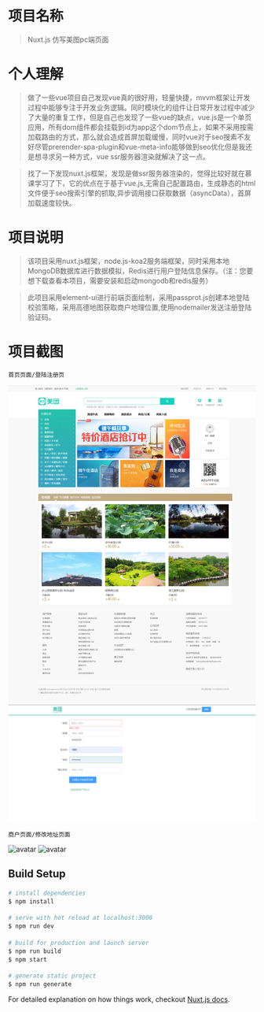 # 项目名称

> Nuxt.js 仿写美图pc端页面


# 个人理解

> 做了一些vue项目自己发现vue真的很好用，轻量快捷，mvvm框架让开发过程中能够专注于开发业务逻辑。同时模块化的组件让日常开发过程中减少了大量的重复工作，但是自己也发现了一些vue的缺点，vue.js是一个单页应用，所有dom组件都会挂载到id为app这个dom节点上，如果不采用按需加载路由的方式，那么就会造成首屏加载缓慢，同时vue对于seo搜素不友好尽管prerender-spa-plugin和vue-meta-info能够做到seo优化但是我还是想寻求另一种方式，vue ssr服务器渲染就解决了这一点。

> 找了一下发现nuxt.js框架，发现是做ssr服务器渲染的，觉得比较好就在慕课学习了下，它的优点在于基于vue.js,无需自己配置路由，生成静态的html文件便于seo搜索引擎的抓取,异步调用接口获取数据（asyncData），首屏加载速度较快。

# 项目说明

> 该项目采用nuxt.js框架，node.js-koa2服务端框架，同时采用本地MongoDB数据库进行数据模拟，Redis进行用户登陆信息保存。（注：您要想下载查看本项目，需要安装和启动mongodb和redis服务）

> 此项目采用element-ui进行前端页面绘制，采用passprot.js创建本地登陆校验策略，采用高德地图获取商户地理位置,使用nodemailer发送注册登陆验证码。

# 项目截图
  
`首页页面/登陆注册页`


![avatar](./img/首页.png)
![avatar](./img/注册.png)


`商户页面/修改地址页面`


![avatar](./png/详情页.png)
![avatar](./png/地址切换.png)


## Build Setup

``` bash
# install dependencies
$ npm install

# serve with hot reload at localhost:3000
$ npm run dev

# build for production and launch server
$ npm run build
$ npm start

# generate static project
$ npm run generate
```

For detailed explanation on how things work, checkout [Nuxt.js docs](https://nuxtjs.org).